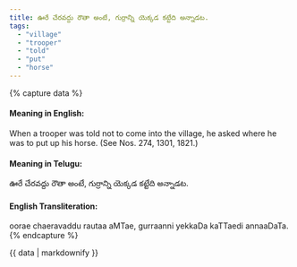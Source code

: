 ```yaml
---
title: ఊరే చేరవద్దు రౌతా అంటే, గుర్రాన్ని యెక్కడ కట్టేది అన్నాడట.
tags:
  - "village"
  - "trooper"
  - "told"
  - "put"
  - "horse"
---
```


{% capture data %}
#### Meaning in English:
When a trooper was told not to come into the village, he asked where he was to put up his horse.
(See Nos. 274, 1301, 1821.)

#### Meaning in Telugu:
ఊరే చేరవద్దు రౌతా అంటే, గుర్రాన్ని యెక్కడ కట్టేది అన్నాడట.

#### English Transliteration:
oorae chaeravaddu rautaa aMTae, gurraanni yekkaDa kaTTaedi annaaDaTa.
{% endcapture %}

{{ data | markdownify }}

